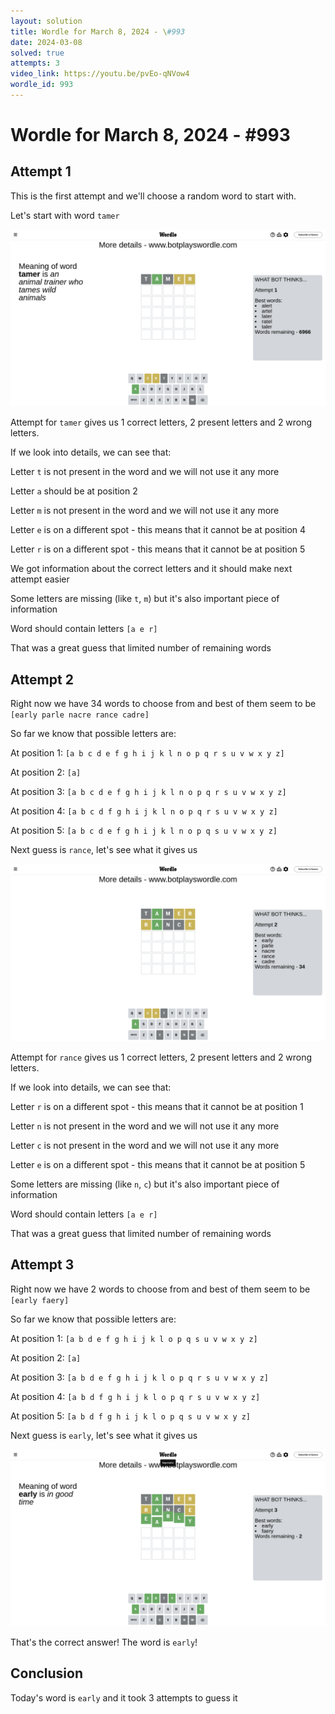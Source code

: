 ```yaml
---
layout: solution
title: Wordle for March 8, 2024 - \#993
date: 2024-03-08
solved: true
attempts: 3
video_link: https://youtu.be/pvEo-qNVow4
wordle_id: 993
---
```


# Wordle for March 8, 2024 - \#993

## Attempt 1

This is the first attempt and we'll choose a random word to start with.

Let's start with word `tamer`

![Attempt 1](2024-03-08/attempt-1.png)

Attempt for `tamer` gives us 1 correct letters, 2 present letters and 2 wrong letters.

If we look into details, we can see that:

Letter `t` is not present in the word and we will not use it any more

Letter `a` should be at position 2

Letter `m` is not present in the word and we will not use it any more

Letter `e` is on a different spot - this means that it cannot be at position 4

Letter `r` is on a different spot - this means that it cannot be at position 5

We got information about the correct letters and it should make next attempt easier

Some letters are missing (like `t`, `m`) but it's also important piece of information

Word should contain letters `[a e r]`

That was a great guess that limited number of remaining words



## Attempt 2

Right now we have 34 words to choose from and best of them seem to be `[early parle nacre rance cadre]`

So far we know that possible letters are:

At position 1: `[a b c d e f g h i j k l n o p q r s u v w x y z]`

At position 2: `[a]`

At position 3: `[a b c d e f g h i j k l n o p q r s u v w x y z]`

At position 4: `[a b c d f g h i j k l n o p q r s u v w x y z]`

At position 5: `[a b c d e f g h i j k l n o p q s u v w x y z]`

Next guess is `rance`, let's see what it gives us

![Attempt 2](2024-03-08/attempt-2.png)

Attempt for `rance` gives us 1 correct letters, 2 present letters and 2 wrong letters.

If we look into details, we can see that:

Letter `r` is on a different spot - this means that it cannot be at position 1

Letter `n` is not present in the word and we will not use it any more

Letter `c` is not present in the word and we will not use it any more

Letter `e` is on a different spot - this means that it cannot be at position 5

Some letters are missing (like `n`, `c`) but it's also important piece of information

Word should contain letters `[a e r]`

That was a great guess that limited number of remaining words



## Attempt 3

Right now we have 2 words to choose from and best of them seem to be `[early faery]`

So far we know that possible letters are:

At position 1: `[a b d e f g h i j k l o p q s u v w x y z]`

At position 2: `[a]`

At position 3: `[a b d e f g h i j k l o p q r s u v w x y z]`

At position 4: `[a b d f g h i j k l o p q r s u v w x y z]`

At position 5: `[a b d f g h i j k l o p q s u v w x y z]`

Next guess is `early`, let's see what it gives us

![Attempt 3](2024-03-08/attempt-3.png)

That's the correct answer! The word is `early`!

## Conclusion

Today's word is `early` and it took 3 attempts to guess it

